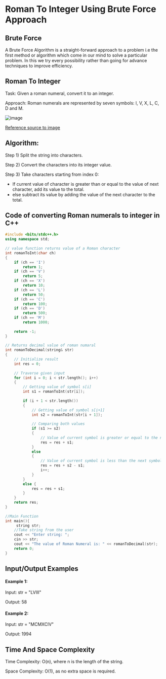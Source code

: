 # Roman To Integer Using Brute Force Approach

## Brute Force
A Brute Force Algorithm is a straight-forward approach to a problem i.e the first method or algorithm which come in our mind to solve a particular problem. In this we try every possibility rather than going for advance techniques to improve efficiency.

## Roman To Integer

Task: Given a roman numeral, convert it to an integer.

Approach: Roman numerals are represented by seven symbols: I, V, X, L, C, D and M.

![image](https://user-images.githubusercontent.com/73405757/140963448-360c6a7f-f391-4396-8fbd-68ab3c365c52.png)

[Reference source to image](https://leetcode.com/problems/roman-to-integer/)

## Algorithm:  

Step 1) Split the string into characters.

Step 2) Convert the characters into its integer value.

Step 3) Take characters starting from index 0: 
* If current value of character is greater than or equal to the value of next character, add its value to the total.
* else subtract its value by adding the value of the next character to the total.
        
## Code of converting Roman numerals to integer in C++

```c++
#include <bits/stdc++.h>
using namespace std;
 
// value function returns value of a Roman character
int romanToInt(char ch)
{
    if (ch == 'I')
        return 1;
    if (ch == 'V')
        return 5;
    if (ch == 'X')
        return 10;
    if (ch == 'L')
        return 50;
    if (ch == 'C')
        return 100;
    if (ch == 'D')
        return 500;
    if (ch == 'M')
        return 1000;
 
    return -1;
}
 
// Returns decimal value of roman numaral
int romanToDecimal(string& str)
{
    // Initialize result
    int res = 0;
 
    // Traverse given input
    for (int i = 0; i < str.length(); i++)
    {
        // Getting value of symbol s[i]
        int s1 = romanToInt(str[i]);
 
        if (i + 1 < str.length())
        {
            // Getting value of symbol s[i+1]
            int s2 = romanToInt(str[i + 1]);
 
            // Comparing both values
            if (s1 >= s2)
            {
                // Value of current symbol is greater or equal to the next symbol
                res = res + s1;
            }
            else
            {
                // Value of current symbol is less than the next symbol
                res = res + s2 - s1;
                i++;
            }
        }
        else {
            res = res + s1;
        }
    }
    return res;
}
 
//Main Function
int main(){
     string str;
    //Take string from the user
    cout << "Enter string: ";
    cin >> str;
    cout << "The value of Roman Numeral is: " << romanToDecimal(str);
    return 0;
}
```

## Input/Output Examples

#### Example 1:
Input: str = "LVIII"

Output: 58

#### Example 2:
Input: str = "MCMXCIV"

Output: 1994

## Time And Space Complexity

Time Complexity: O(n), where n is the length of the string. 

Space Complexity: O(1), as no extra space is required.
